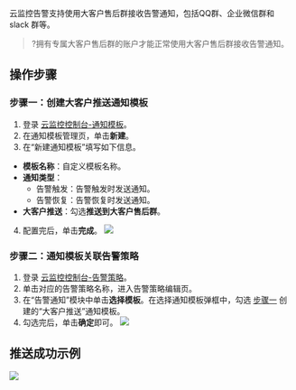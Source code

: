 云监控告警支持使用大客户售后群接收告警通知，包括QQ群、企业微信群和 slack 群等。
> ?拥有专属大客户售后群的账户才能正常使用大客户售后群接收告警通知。

## 操作步骤

### 步骤一：创建大客户推送通知模板[](id:step1)
1. 登录 [云监控控制台-通知模板](https://console.cloud.tencent.com/monitor/alarm2/notice)。
2. 在通知模板管理页，单击**新建**。
3. 在“新建通知模板”填写如下信息。
 - **模板名称**：自定义模板名称。
 - **通知类型**：
     - 告警触发：告警触发时发送通知。
     - 告警恢复：告警恢复时发送通知。
 - **大客户推送**：勾选**推送到大客户售后群**。
4. 配置完后，单击**完成**。
![](https://main.qcloudimg.com/raw/79bf42e1127a19733496ec7a13774b93.png)

### 步骤二：通知模板关联告警策略

1. 登录 [云监控控制台-告警策略](https://console.cloud.tencent.com/monitor/alarm2/policy)。
2. 单击对应的告警策略名称，进入告警策略编辑页。
3. 在“告警通知”模块中单击**选择模板**。在选择通知模板弹框中，勾选 [步骤一](#step1) 创建的“大客户推送”通知模板。
4. 勾选完后，单击**确定**即可。
![](https://main.qcloudimg.com/raw/248e27d379597b93868412fd4a6c3df2.png)

## 推送成功示例
![](https://main.qcloudimg.com/raw/65451670633054e3d1547908cb4c5910.png)
